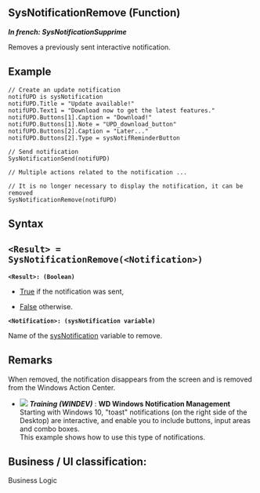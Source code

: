 


## SysNotificationRemove (Function)

***In french: SysNotificationSupprime***



<a name="XUse"></a>
<a name="Use"></a>
<a name="description"></a>
Removes a previously sent interactive notification.
<a name="Example1"></a>
<a name="sample_code"></a>

## Example


```wl
// Create an update notification
notifUPD is sysNotification
notifUPD.Title = "Update available!"
notifUPD.Text1 = "Download now to get the latest features."
notifUPD.Buttons[1].Caption = "Download!"
notifUPD.Buttons[1].Note = "UPD_download_button"
notifUPD.Buttons[2].Caption = "Later..."
notifUPD.Buttons[2].Type = sysNotifReminderButton

// Send notification
SysNotificationSend(notifUPD)

// Multiple actions related to the notification ...

// It is no longer necessary to display the notification, it can be removed
SysNotificationRemove(notifUPD)
```

<a name="XSYNTAX"></a>

## Syntax
<a name="SYNTAX1"></a>

`<Result> = SysNotificationRemove(<Notification>)`
---

**`<Result>: (Boolean)`**



- <u><u><u><u>True</u></u></u></u> if the notification was sent, 

- <u><u><u><u>False</u></u></u></u> otherwise.




**`<Notification>: (sysNotification variable)`**

Name of the [sysNotification](../WDLang1/1410087893.md) variable to remove. 



<a name="NOTE0"></a>
<a name="NOTE0_1"></a>

## Remarks
When removed, the notification disappears from the screen and is removed from the Windows Action Center.


- ![](https://doc.pcsoft.fr/en-US/images/image.awp?langid=3&name=WDWindowsNotificationManagement.gif) ***Training (WINDEV)*** : **WD Windows Notification Management** <br>Starting with Windows 10, "toast" notifications (on the right side of the Desktop) are interactive, and enable you to include buttons, input areas and combo boxes.<br>This example shows how to use this type of notifications.

<a name="XComponent"></a>

## Business / UI classification:
Business Logic
